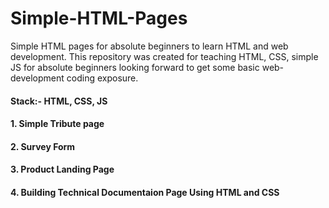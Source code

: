 # Simple-HTML-Pages

Simple HTML pages for absolute beginners to learn HTML and web development. This repository was created for teaching HTML, CSS, simple JS for absolute beginners looking forward to get some basic web-development coding exposure.

#### Stack:- HTML, CSS, JS

#### 1. Simple Tribute page
#### 2. Survey Form
#### 3. Product Landing Page
#### 4. Building Technical Documentaion Page Using HTML and CSS
